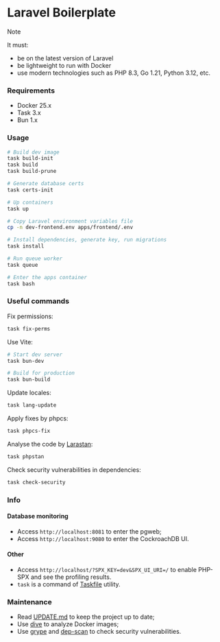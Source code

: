 # Laravel Boilerplate

> [!NOTE]
> It must:
> - be on the latest version of Laravel
> - be lightweight to run with Docker
> - use modern technologies such as PHP 8.3, Go 1.21, Python 3.12, etc.

### Requirements

- Docker 25.x
- Task 3.x
- Bun 1.x

### Usage

```bash
# Build dev image
task build-init
task build
task build-prune

# Generate database certs
task certs-init

# Up containers
task up

# Copy Laravel environment variables file
cp -n dev-frontend.env apps/frontend/.env

# Install dependencies, generate key, run migrations
task install

# Run queue worker
task queue

# Enter the apps container
task bash
```

### Useful commands

Fix permissions:

```bash
task fix-perms
```

Use Vite:

```bash
# Start dev server
task bun-dev

# Build for production
task bun-build
```

Update locales:

```bash
task lang-update
```

Apply fixes by phpcs:

```bash
task phpcs-fix
```

Analyse the code by [Larastan](https://github.com/larastan/larastan):

```bash
task phpstan
```

Check security vulnerabilities in dependencies:

```bash
task check-security
```

### Info

#### Database monitoring

- Access `http://localhost:8081` to enter the pgweb;
- Access `http://localhost:9080` to enter the CockroachDB UI.

#### Other

- Access `http://localhost/?SPX_KEY=dev&SPX_UI_URI=/` to enable PHP-SPX and see the profiling results.
- `task` is a command of [Taskfile](https://taskfile.dev) utility.

### Maintenance

- Read [UPDATE.md](https://github.com/egorsmkv/laravel-boilerplate/blob/main/UPDATE.md) to keep the project up to date;
- Use [dive](https://github.com/wagoodman/dive) to analyze Docker images;
- Use [grype](https://github.com/anchore/grype) and [dep-scan](https://github.com/owasp-dep-scan/dep-scan) to check security vulnerabilities.
